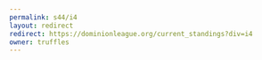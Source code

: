 ```yaml
---
permalink: s44/i4
layout: redirect
redirect: https://dominionleague.org/current_standings?div=i4
owner: truffles
---
```

